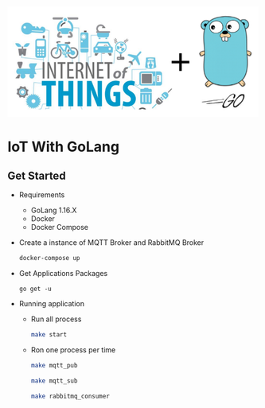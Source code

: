 <div style="text-align:center">
  <img src="./docs/cover.png" />
</div>

# IoT With GoLang


## Get Started

- Requirements
  - GoLang 1.16.X
  - Docker
  - Docker Compose

- Create a instance of MQTT Broker and RabbitMQ Broker

  ```bash
  docker-compose up
  ```

- Get Applications Packages

  ```
  go get -u
  ```

- Running application

  - Run all process
    ```bash
    make start
    ```

  - Ron one process per time
    ```bash
    make mqtt_pub
    ```

    ```bash
    make mqtt_sub
    ```

    ```bash
    make rabbitmq_consumer
    ```